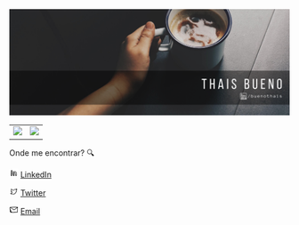 <img src="img/titulo.png">

<table>
    <tr>
        <td><img src="https://github-readme-stats.vercel.app/api/top-langs/?username=tfbbueno&hide=html&layout=compact&theme=ayu-mirage" /></td>
        <td><img src="https://github-readme-stats.vercel.app/api?username=tfbbueno&theme=ayu-mirage&langs_count=3"/></td>
    </tr>  
</table>

Onde me encontrar? :mag: 

<a href="https://www.linkedin.com/in/buenothais"><img src="img/linkedin.png" width="16"></img></a> [LinkedIn](https://www.linkedin.com/in/buenothais) 

<a href="https://www.twitter.com/_thaisquisita_"><img src="img/twitter.png" width="16"></img></a> [Twitter](https://www.twitter.com/_thaisquisita_) 


<a href="mailto:tfb.bueno@gmail.com"><img src="img/mail.png" width="16"></img></a> [Email](mailto:tfb.bueno@gmail.com)  
